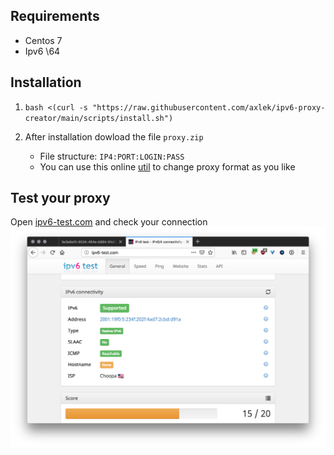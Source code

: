 ## Requirements
- Centos 7
- Ipv6 \64

## Installation

1. `bash <(curl -s "https://raw.githubusercontent.com/axlek/ipv6-proxy-creator/main/scripts/install.sh")`

1. After installation dowload the file `proxy.zip`
   * File structure: `IP4:PORT:LOGIN:PASS`
   * You can use this online [util](http://buyproxies.org/panel/format.php
) to change proxy format as you like

## Test your proxy


Open [ipv6-test.com](http://ipv6-test.com/) and check your connection
![check ip](check_ip.png)
